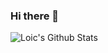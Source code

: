### Hi there 👋

<img align="left" alt="Loic's Github Stats" src="https://github-readme-stats.vercel.app/api?username=kandloic&show_icons=true&hide_border=true" />

<!--
**kandloic/kandloic** is a ✨ _special_ ✨ repository because its `README.md` (this file) appears on your GitHub profile.

Here are some ideas to get you started:

- 🔭 I’m currently working on ...
- 🌱 I’m currently learning ...
- 👯 I’m looking to collaborate on ...
- 🤔 I’m looking for help with ...
- 💬 Ask me about ...
- 📫 How to reach me: ...
- 😄 Pronouns: ...
- ⚡ Fun fact: ...
-->

